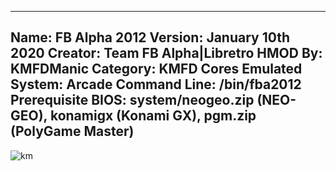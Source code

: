 -----------------------
Name: FB Alpha 2012
Version: January 10th 2020
Creator: Team FB Alpha|Libretro
HMOD By: KMFDManic
Category: KMFD Cores
Emulated System: Arcade
Command Line: /bin/fba2012
Prerequisite BIOS: system/neogeo.zip (NEO-GEO), konamigx (Konami GX), pgm.zip (PolyGame Master)
-----------------------
![km](https://i.imgur.com/pcyn4HR.png)
